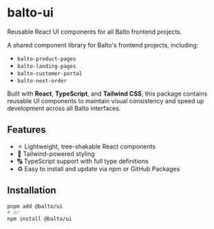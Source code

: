 # balto-ui
Reusable React UI components for all Balto frontend projects.

A shared component library for Balto's frontend projects, including:

- `balto-product-pages`
- `balto-landing-pages`
- `balto-customer-portal`
- `balto-next-order`

Built with **React**, **TypeScript**, and **Tailwind CSS**, this package contains reusable UI components to maintain visual consistency and speed up development across all Balto interfaces.

## Features

- ⚛️ Lightweight, tree-shakable React components
- 🎨 Tailwind-powered styling
- 🔠 TypeScript support with full type definitions
- ♻️ Easy to install and update via npm or GitHub Packages

## Installation

```bash
pnpm add @balto/ui
# or
npm install @balto/ui
